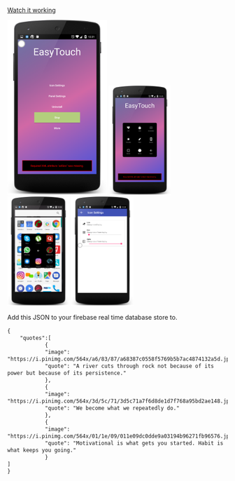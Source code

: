 [Watch it working](https://imgur.com/a/7Eqwq9k)

<img src="https://github.com/reyanshmishra/easy-touch/blob/main/screen1%20.png"
style="height:400px;  object-fit: contain;">
<img src="https://github.com/reyanshmishra/easy-touch/blob/main/screen2%20.png"
 style="height:250px;  object-fit: contain;" >
<img src="https://github.com/reyanshmishra/easy-touch/blob/main/screen3%20.png"
 style="height:250px;  object-fit: contain;" >
<img src="https://github.com/reyanshmishra/easy-touch/blob/main/screen4%20.png"
 style="height:250px;  object-fit: contain;" >



Add this JSON to your firebase real time database store to.

```
{
    "quotes":[
            {
            "image": "https://i.pinimg.com/564x/a6/83/87/a68387c0558f5769b5b7ac4874132a5d.jpg",
            "quote": "A river cuts through rock not because of its power but because of its persistence."
            },
            {
            "image": "https://i.pinimg.com/564x/3d/5c/71/3d5c71a7f6d8de1d7f768a95bd2ae148.jpg",
            "quote": "We become what we repeatedly do."
            },
            {
            "image": "https://i.pinimg.com/564x/01/1e/09/011e09dc0dde9a03194b96271fb96576.jpg",
            "quote": "Motivational is what gets you started. Habit is what keeps you going."
            }
]
}

